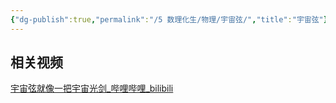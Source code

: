 ```yaml
---
{"dg-publish":true,"permalink":"/5 数理化生/物理/宇宙弦/","title":"宇宙弦"}
---
```



## 相关视频
[宇宙弦就像一把宇宙光剑\_哔哩哔哩\_bilibili](https://www.bilibili.com/video/BV1Am4y1H7yW/?buvid=XY630CE669F34078F341989B1EE06E60B0127&is_story_h5=false&mid=g8UDjEqHIS5oCexxb9oAEQ%3D%3D&p=1&plat_id=116&share_from=ugc&share_medium=android&share_plat=android&share_session_id=b5955a14-6f07-4097-9291-ced88f0f8a6d&share_source=COPY&share_tag=s_i&timestamp=1692488518&unique_k=jCkF0T5&up_id=72209046&vd_source=20cb3e7c6ad3d64f0eb2d763ff005080)